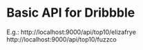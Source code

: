 Basic API for Dribbble
======

E.g.:
http://localhost:9000/api/top10/elizafrye
http://localhost:9000/api/top10/fuzzco
